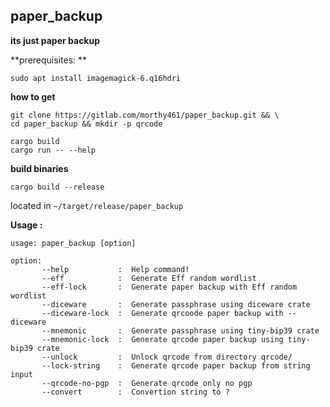 ## paper_backup

**its just paper backup**

**prerequisites: **
```
sudo apt install imagemagick-6.q16hdri
```

**how to get**
```
git clone https://gitlab.com/morthy461/paper_backup.git && \
cd paper_backup && mkdir -p qrcode 
```

```
cargo build
cargo run -- --help
```

**build binaries**
```
cargo build --release
```
located in `~/target/release/paper_backup`

**Usage :**
```
usage: paper_backup [option]

option: 
       --help           :  Help command!
       --eff            :  Generate Eff random wordlist
       --eff-lock       :  Generate paper backup with Eff random wordlist
       --diceware       :  Generate passphrase using diceware crate
       --diceware-lock  :  Generate qrcoode paper backup with --diceware
       --mnemonic       :  Generate passphrase using tiny-bip39 crate
       --mnemonic-lock  :  Generate qrcode paper backup using tiny-bip39 crate
       --unlock         :  Unlock qrcode from directory qrcode/
       --lock-string    :  Generate qrcode paper backup from string input
       --qrcode-no-pgp  :  Generate qrcode only no pgp
       --convert        :  Convertion string to ?
```
